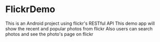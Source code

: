 # FlickrDemo

This is an Android project using flickr's RESTful API
This demo app will show the recent and popular photos from flickr
Also users can search photos and see the photo's page on flickr
